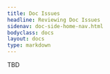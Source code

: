 ```yaml
---
title: Doc Issues
headline: Reviewing Doc Issues
sidenav: doc-side-home-nav.html
bodyclass: docs
layout: docs
type: markdown
---
```


TBD

